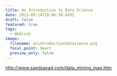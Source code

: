 ```yaml
---
title: An Introduction to Data Science
date: 2023-09-14T18:06:38.849Z
draft: false
featured: true
tags:
  - Weblink
image:
  filename: anintroductiondatasience.png
  focal_point: Smart
  preview_only: false
---
```

<http://www.saedsayad.com/data_mining_map.htm>